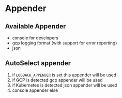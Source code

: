 # Appender

## Available Appender

* console for developers
* gcp logging format (with support for error reporting)
* json

## AutoSelect appender

1. if `LOGBACK_APPENDER` is set this appender will be used
2. if GCP is detected gcp appender will be used
3. if Kubernetes is detected json appender will be used
4. console appender else
